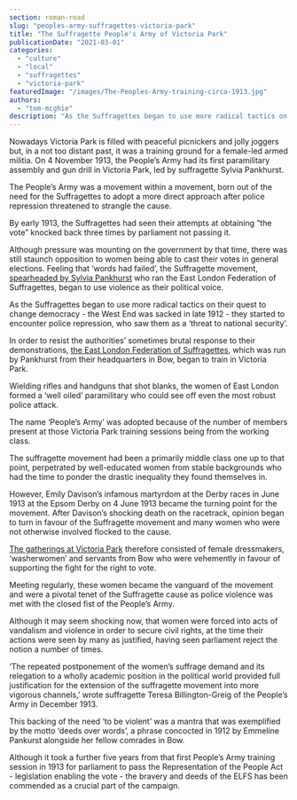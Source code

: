 ```yaml
---
section: roman-road
slug: "peoples-army-suffragettes-victoria-park"
title: "The Suffragette People's Army of Victoria Park"
publicationDate: "2021-03-01"
categories: 
  - "culture"
  - "local"
  - "suffragettes"
  - "victoria-park"
featuredImage: "/images/The-Peoples-Army-training-circa-1913.jpg"
authors: 
  - "tom-mcghie"
description: "As the Suffragettes began to use more radical tactics on their quest to change democracy - the West End was sacked in late 1912 - they started to encounter police repression, who saw them as a ‘threat to national security’."
---
```


Nowadays Victoria Park is filled with peaceful picnickers and jolly joggers but, in a not too distant past, it was a training ground for a female-led armed militia. On 4 November 1913, the People’s Army had its first paramilitary assembly and gun drill in Victoria Park, led by suffragette Sylvia Pankhurst.

The People’s Army was a movement within a movement, born out of the need for the Suffragettes to adopt a more direct approach after police repression threatened to strangle the cause. 

By early 1913, the Suffragettes had seen their attempts at obtaining “the vote” knocked back three times by parliament not passing it.

Although pressure was mounting on the government by that time, there was still staunch opposition to women being able to cast their votes in general elections. Feeling that ‘words had failed’, the Suffragette movement, [spearheaded by Sylvia Pankhurst](https://romanroadlondon.com/sylvia-pankhurst-cycling-suffrage/) who ran the East London Federation of Suffragettes, began to use violence as their political voice.

As the Suffragettes began to use more radical tactics on their quest to change democracy - the West End was sacked in late 1912 - they started to encounter police repression, who saw them as a ‘threat to national security’.

In order to resist the authorities’ sometimes brutal response to their demonstrations, [the East London Federation of Suffragettes](https://romanroadlondon.com/sarah-jackson-east-london-suffragettes/), which was run by Pankhurst from their headquarters in Bow, began to train in Victoria Park. 

Wielding rifles and handguns that shot blanks, the women of East London formed a ‘well oiled’ paramilitary who could see off even the most robust police attack.

The name ‘People’s Army’ was adopted because of the number of members present at those Victoria Park training sessions being from the working class. 

The suffragette movement had been a primarily middle class one up to that point, perpetrated by well-educated women from stable backgrounds who had the time to ponder the drastic inequality they found themselves in.

However, Emily Davison’s infamous martyrdom at the Derby races in June 1913 at the Epsom Derby on 4 June 1913 became the turning point for the movement. After Davison’s shocking death on the racetrack, opinion began to turn in favour of the Suffragette movement and many women who were not otherwise involved flocked to the cause. 

[The gatherings at Victoria Park](https://romanroadlondon.com/aerial-photography-victoria-park-matt-payne/) therefore consisted of female dressmakers, ‘washerwomen’ and servants from Bow who were vehemently in favour of supporting the fight for the right to vote.

Meeting regularly, these women became the vanguard of the movement and were a pivotal tenet of the Suffragette cause as police violence was met with the closed fist of the People’s Army. 

Although it may seem shocking now, that women were forced into acts of vandalism and violence in order to secure civil rights, at the time their actions were seen by many as justified, having seen parliament reject the notion a number of times.

‘The repeated postponement of the women’s suffrage demand and its relegation to a wholly academic position in the political world provided full justification for the extension of the suffragette movement into more vigorous channels,’ wrote suffragette Teresa Billington-Greig of the People’s Army in December 1913. 

This backing of the need ‘to be violent’ was a mantra that was exemplified by the motto ‘deeds over words’, a phrase concocted in 1912 by Emmeline Pankurst alongside her fellow comrades in Bow.

Although it took a further five years from that first People’s Army training session in 1913 for parliament to pass the Representation of the People Act - legislation enabling the vote - the bravery and deeds of the ELFS has been commended as a crucial part of the campaign.

